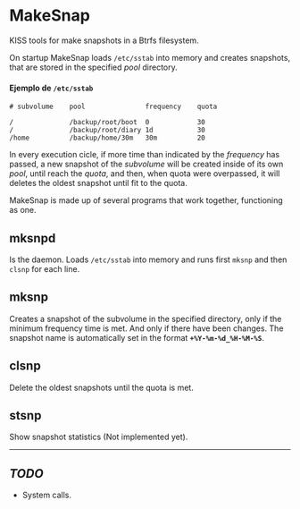 MakeSnap
========

KISS tools for make snapshots in a Btrfs filesystem.

On startup MakeSnap loads `/etc/sstab` into memory and creates snapshots, that are stored in the specified _pool_ directory. 

#### Ejemplo de `/etc/sstab`

    # subvolume    pool               frequency    quota
 
    /              /backup/root/boot  0            30
    /              /backup/root/diary 1d           30
    /home          /backup/home/30m   30m          20


In every execution cicle, if more time than indicated by the _frequency_ has passed, a new snapshot of the _subvolume_ will be created inside of its own _pool_, until reach the _quota_, and then, when quota were overpassed, it will deletes the oldest snapshot until fit to the quota.

MakeSnap is made up of several programs that work together, functioning as one.

mksnpd
------

Is the daemon. Loads `/etc/sstab` into memory and runs first `mksnp` and then `clsnp` for each line.

mksnp
-----
Creates a snapshot of the subvolume in the specified directory, only if the minimum frequency time is met. And only if there have been changes. The snapshot name is automatically set in the format **`+%Y-%m-%d_%H-%M-%S`**.


clsnp
-----

Delete the oldest snapshots until the quota is met.

stsnp
-----

Show snapshot statistics (Not implemented yet).

---
_TODO_
-----

- System calls.
